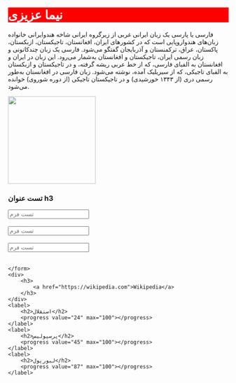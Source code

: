 <html lang="en">

<head>
    <meta charset="UTF-8">
    <meta http-equiv="X-UA-Compatible" content="IE=edge">
    <meta name="viewport" content="width=device-width, initial-scale=1.0">
    <title>Document</title>
</head>

<body>
    <h1 style="background-color: red;color:white">نیما عزیزی </h1>
    <div>
        <p>
            فارسی یا پارسی یک زبان ایرانی غربی از زیرگروه ایرانی شاخه هندوایرانی خانواده زبان‌های هندواروپایی است که در کشورهای
            ایران، افغانستان، تاجیکستان، ازبکستان، پاکستان، عراق، ترکمنستان و آذربایجان گفتگو می‌شود. فارسی یک زبان چندکانونی و زبان
            رسمی ایران، تاجیکستان و افغانستان به‌شمار می‌رود. این زبان در ایران و افغانستان به الفبای فارسی، که از خط عربی ریشه
            گرفته، و در تاجیکستان و ازبکستان به الفبای تاجیکی، که از سیریلیک آمده، نوشته می‌شود. زبان فارسی در افغانستان به‌طور رسمی
            دری (از ۱۳۴۳ خورشیدی) و در تاجیکستان تاجیکی (از دوره شوروی) خوانده می‌شود.
        </p>
    </div>
    <div>
        <img src="../1.jpg" width="200px">
    </div>
    <div>
        <h3>تست عنوان h3</h3>
    </div>
    <form>
        <input type="text" placeholder="تست فرم" ><br><br>
        <input type="text" placeholder="تست فرم"><br><br>
        <input type="text" placeholder="تست فرم"><br><br>

    </form>
    <div>
        <h3>
            <a href="https://wikipedia.com">Wikipedia</a>
        </h3>
    </div>
    <label>
        <h2>استقلال</h2>
        <progress value="24" max="100"></progress>
    </label>
    <label>
        <h2>پرسپولیس</h2>
        <progress value="45" max="100"></progress>
    </label>
    <label>
        <h2>لیورپول</h2>
        <progress value="87" max="100"></progress>
    </label>
    

</body>

</html>
